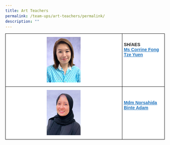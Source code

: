 ```yaml
---
title: Art Teachers
permalink: /team-ups/art-teachers/permalink/
description: ""
---
```

<style type="text/css">
.tg  {border-collapse:collapse;border-spacing:0;}
.tg td{border-color:black;border-style:solid;border-width:1px;font-family:Arial, sans-serif;font-size:14px;
  overflow:hidden;padding:10px 5px;word-break:normal;}
.tg th{border-color:black;border-style:solid;border-width:1px;font-family:Arial, sans-serif;font-size:14px;
  font-weight:normal;overflow:hidden;padding:10px 5px;word-break:normal;}
.tg .tg-l2bf{background-color:#FFF;color:#222;font-weight:bold;text-align:left;vertical-align:top}
.tg .tg-a3j2{background-color:#FFF;color:#222;text-align:center;vertical-align:middle}
.tg .tg-gj5f{background-color:#;color:#222;text-align:center;vertical-align:middle}
.tg .tg-rs0e{background-color:#;color:#222;font-weight:bold;text-align:left;vertical-align:top}
</style>
<table class="tg">
<thead>
  <tr>
    <th class="tg-a3j2"> <img src="/images/Our%20Team%20UPS/Art%20Teachers/Corrine1.jpg" style="width:30%" alt="Corrine"></th>
    <th class="tg-l2bf"><br><span style="font-weight:bold">SH/AES</span><br><a href="mailto:corrine_fong_tze_yuen@schools.gov.sg" target="_blank" rel="noopener noreferrer"><span style="text-decoration:underline;color:#1E73BE;background-color:transparent">Ms Corrine Fong Tze Yuen</span></a></th>
   </tr>
</thead>
<tbody>
  <tr>
    <td class="tg-a3j2"><img src="/images/Our%20Team%20UPS/Art%20Teachers/Norsahida.png" style="width:30%" alt="Norsahida"></td>
    <td class="tg-l2bf"><br>
			<span style="font-weight:bold"></span><br><a href="mailto:Norsahida_Adam@schools.gov.sg" target="_blank" rel="noopener noreferrer"><span style="text-decoration:underline;color:#1E73BE;background-color:transparent">Mdm Norsahida Binte Adam</span></a></td>
  </tr>
</tbody>
</table>